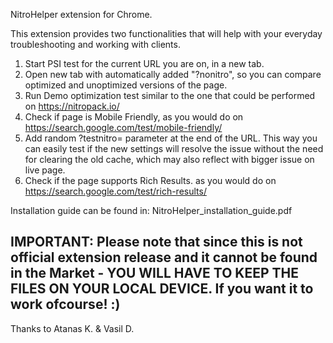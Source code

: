 NitroHelper extension for Chrome.

This extension provides two functionalities that will help with your everyday troubleshooting and working with clients.

1. Start PSI test for the current URL you are on, in a new tab.
2. Open new tab with automatically added "?nonitro", so you can compare optimized and unoptimized versions of the page.
3. Run Demo optimization test similar to the one that could be performed on https://nitropack.io/
4. Check if page is Mobile Friendly, as you would do on https://search.google.com/test/mobile-friendly/
5. Add random ?testnitro= parameter at the end of the URL. This way you can easily test if the new settings will resolve the issue without the need for clearing the old cache, which may also reflect with bigger issue on live page.
6. Check if the page supports Rich Results. as you would do on https://search.google.com/test/rich-results/


Installation guide can be found in:
NitroHelper_installation_guide.pdf


IMPORTANT:
Please note that since this is not official extension release and it cannot be found in the Market - YOU WILL HAVE TO KEEP THE FILES ON YOUR LOCAL DEVICE. If you want it to work ofcourse! :) 
----
Thanks to Atanas K. & Vasil D. 

